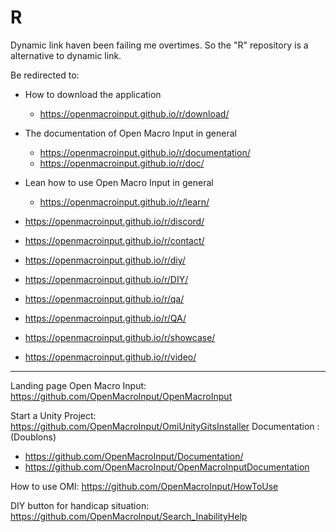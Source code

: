 # R
Dynamic link haven been failing me overtimes. So the "R" repository is a alternative to dynamic link.


Be redirected to:
- How to download the application
  - https://openmacroinput.github.io/r/download/
- The documentation of Open Macro Input in general
  - https://openmacroinput.github.io/r/documentation/
  - https://openmacroinput.github.io/r/doc/
- Lean how to use Open Macro Input in general
  - https://openmacroinput.github.io/r/learn/
  
    
- https://openmacroinput.github.io/r/discord/
- https://openmacroinput.github.io/r/contact/
  
- https://openmacroinput.github.io/r/diy/
- https://openmacroinput.github.io/r/DIY/
   
- https://openmacroinput.github.io/r/qa/
- https://openmacroinput.github.io/r/QA/
  
- https://openmacroinput.github.io/r/showcase/
- https://openmacroinput.github.io/r/video/
 


-----------------------------------------------------------------------------
Landing page Open Macro Input: https://github.com/OpenMacroInput/OpenMacroInput

Start a Unity Project: https://github.com/OpenMacroInput/OmiUnityGitsInstaller
Documentation : (Doublons)
- https://github.com/OpenMacroInput/Documentation/
- https://github.com/OpenMacroInput/OpenMacroInputDocumentation
  
How to use OMI: https://github.com/OpenMacroInput/HowToUse

DIY button for handicap situation: https://github.com/OpenMacroInput/Search_InabilityHelp
